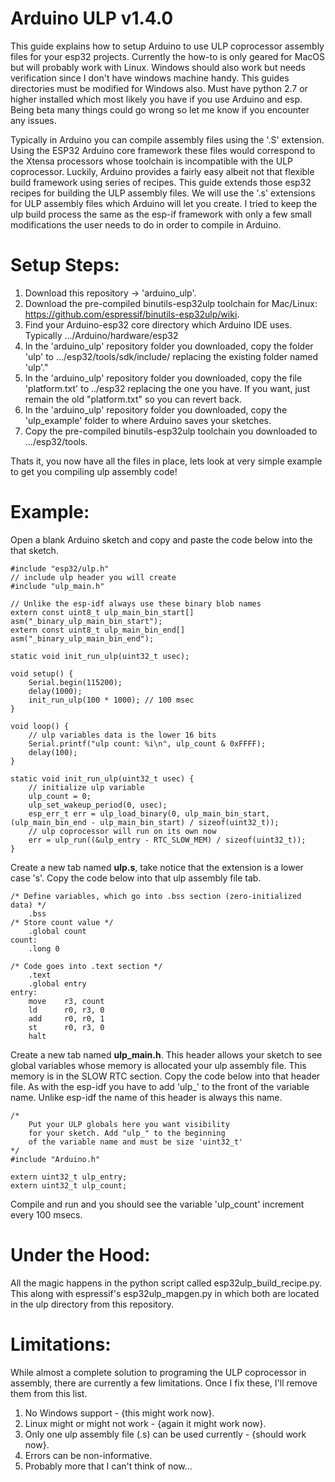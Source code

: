 Arduino ULP v1.4.0
==================
This guide explains how to setup Arduino to use ULP coprocessor assembly files for your esp32 projects. Currently the how-to is only geared for MacOS but will probably work with Linux. Windows should also work but needs verification since I don't have windows machine handy. This guides directories must be modified for Windows also. Must have python 2.7 or higher installed which most likely you have if you use Arduino and esp. Being beta many things could go wrong so let me know if you encounter any issues.

Typically in Arduino you can compile assembly files using the '.S' extension. Using the ESP32 Arduino core framework these files would correspond to the Xtensa processors whose toolchain is incompatible with the ULP coprocessor. Luckily, Arduino provides a fairly easy albeit not that flexible build framework using series of recipes. This guide extends those esp32 recipes for building the ULP assembly files. We will use the '.s' extensions for ULP assembly files which Arduino will let you create. I tried to keep the ulp build process the same as the esp-if framework with only a few small modifications the user needs to do in order to compile in Arduino.

Setup Steps:
============
1. Download this repository -> 'arduino_ulp'.
2. Download the pre-compiled binutils-esp32ulp toolchain for Mac/Linux: https://github.com/espressif/binutils-esp32ulp/wiki.
3. Find your Arduino-esp32 core directory which Arduino IDE uses. Typically .../Arduino/hardware/esp32
4. In the 'arduino_ulp' repository folder you downloaded, copy the folder 'ulp' to .../esp32/tools/sdk/include/ replacing the existing folder named 'ulp'."
5. In the 'arduino_ulp' repository folder you downloaded, copy the file 'platform.txt' to ../esp32 replacing the one you have. If you want, just remain the old "platform.txt" so you can revert back.
6. In the 'arduino_ulp' repository folder you downloaded, copy the 'ulp_example' folder to where Arduino saves your sketches. 
7. Copy the pre-compiled binutils-esp32ulp toolchain you downloaded to .../esp32/tools.

Thats it, you now have all the files in place, lets look at very simple example to get you compiling ulp assembly code!

Example:
========
Open a blank Arduino sketch and copy and paste the code below into the that sketch.
```
#include "esp32/ulp.h"
// include ulp header you will create
#include "ulp_main.h"

// Unlike the esp-idf always use these binary blob names
extern const uint8_t ulp_main_bin_start[] asm("_binary_ulp_main_bin_start");
extern const uint8_t ulp_main_bin_end[]   asm("_binary_ulp_main_bin_end");

static void init_run_ulp(uint32_t usec);

void setup() {
    Serial.begin(115200);
    delay(1000);
    init_run_ulp(100 * 1000); // 100 msec
}

void loop() {
    // ulp variables data is the lower 16 bits
    Serial.printf("ulp count: %i\n", ulp_count & 0xFFFF);
    delay(100);
}

static void init_run_ulp(uint32_t usec) {
    // initialize ulp variable
    ulp_count = 0;
    ulp_set_wakeup_period(0, usec);
    esp_err_t err = ulp_load_binary(0, ulp_main_bin_start, (ulp_main_bin_end - ulp_main_bin_start) / sizeof(uint32_t));
    // ulp coprocessor will run on its own now
    err = ulp_run((&ulp_entry - RTC_SLOW_MEM) / sizeof(uint32_t));
}
```

Create a new tab named <b>ulp.s</b>, take notice that the extension is a lower case 's'. Copy the code below into that ulp assembly file tab.
```
/* Define variables, which go into .bss section (zero-initialized data) */
    .bss
/* Store count value */
    .global count
count:
    .long 0

/* Code goes into .text section */
    .text
    .global entry
entry:
    move    r3, count
    ld      r0, r3, 0 
    add     r0, r0, 1
    st      r0, r3, 0
    halt
```

Create a new tab named <b>ulp_main.h</b>. This header allows your sketch to see global variables whose memory is allocated your ulp assembly file. This memory is in the SLOW RTC section. Copy the code below into that header file. As with the esp-idf you have to add 'ulp_' to the front of the variable name. Unlike esp-idf the name of this header is always this name.
```
/*
    Put your ULP globals here you want visibility
    for your sketch. Add "ulp_" to the beginning
    of the variable name and must be size 'uint32_t'
*/
#include "Arduino.h"

extern uint32_t ulp_entry;
extern uint32_t ulp_count;
```

Compile and run and you should see the variable 'ulp_count' increment every 100 msecs.

Under the Hood:
===============
All the magic happens in the python script called esp32ulp_build_recipe.py. This along with espressif's esp32ulp_mapgen.py in which both are located in the ulp directory from this repository.

Limitations:
============
While almost a complete solution to programing the ULP coprocessor in assembly, there are currently a few limitations. Once I fix these, I'll remove them from this list.

1. No Windows support - {this might work now}.
2. Linux might or might not work - {again it might work now}.
3. Only one ulp assembly file (.s) can be used currently - {should work now}. 
4. Errors can be non-informative.
5. Probably more that I can't think of now...

